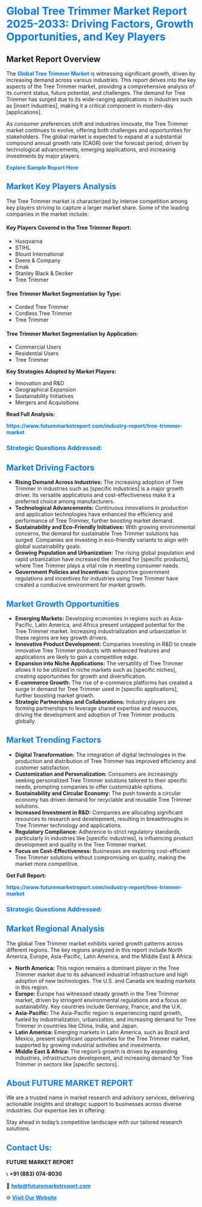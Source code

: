 <h1 style="color: #007BFF;">Global Tree Trimmer Market Report 2025-2033: Driving Factors, Growth Opportunities, and Key Players</h1>

<section id="overview">
<h2>Market Report Overview</h2>
<p>The <a href="https://www.futuremarketreport.com/industry-report/tree-trimmer-market" style="color: #007BFF; text-decoration: none;"><strong>Global Tree Trimmer Market</strong></a> is witnessing significant growth, driven by increasing demand across various industries. This report delves into the key aspects of the Tree Trimmer market, providing a comprehensive analysis of its current status, future potential, and challenges. The demand for Tree Trimmer has surged due to its wide-ranging applications in industries such as [insert industries], making it a critical component in modern-day [applications].</p>
<p>As consumer preferences shift and industries innovate, the Tree Trimmer market continues to evolve, offering both challenges and opportunities for stakeholders. The global market is expected to expand at a substantial compound annual growth rate (CAGR) over the forecast period, driven by technological advancements, emerging applications, and increasing investments by major players.</p>
</section>

<section id="overview">
<p><a href="https://www.futuremarketreport.com/request-sample/reportId=97147" style="color: #007BFF; text-decoration: none;"><strong>Explore Sample Report Here</strong></a></p>
</section>

<section id="key-players">
<h2 style="color: #007BFF;">Market Key Players Analysis</h2>
<p>The Tree Trimmer market is characterized by intense competition among key players striving to capture a larger market share. Some of the leading companies in the market include:</p>
<h4>Key Players Covered in the Tree Trimmer Report:</h4>
<ul><li>Husqvarna</li><li>STIHL</li><li>Blount International</li><li>Deere &amp; Company</li><li>Emak</li><li>Stanley Black &amp; Decker</li><li>Tree Trimmer</li></ul>
<h4>Tree Trimmer Market Segmentation by Type:</h4>
<ul><li>Corded Tree Trimmer</li><li>Cordless Tree Trimmer</li><li>Tree Trimmer</li></ul>

<h4>Tree Trimmer Market Segmentation by Application:</h4>
<ul><li>Commercial Users</li><li>Residential Users</li><li>Tree Trimmer</li></ul>
<p><strong>Key Strategies Adopted by Market Players:</strong></p>
<ul>
<li>Innovation and R&D</li>
<li>Geographical Expansion</li>
<li>Sustainability Initiatives</li>
<li>Mergers and Acquisitions</li>
</ul>
</section>

<section>
<p><strong>Read Full Analysis: </strong></p><a href="https://www.futuremarketreport.com/industry-report/tree-trimmer-market" style="color: #007BFF; text-decoration: none;"><strong>https://www.futuremarketreport.com/industry-report/tree-trimmer-market</strong></a>
<h3 style="color: #007BFF;">Strategic Questions Addressed:</h3>
</section>

<section id="driving-factors">
<h2 style="color: #007BFF;">Market Driving Factors</h2>
<ul>
<li><strong>Rising Demand Across Industries:</strong> The increasing adoption of Tree Trimmer in industries such as [specific industries] is a major growth driver. Its versatile applications and cost-effectiveness make it a preferred choice among manufacturers.</li>
<li><strong>Technological Advancements:</strong> Continuous innovations in production and application technologies have enhanced the efficiency and performance of Tree Trimmer, further boosting market demand.</li>
<li><strong>Sustainability and Eco-Friendly Initiatives:</strong> With growing environmental concerns, the demand for sustainable Tree Trimmer solutions has surged. Companies are investing in eco-friendly variants to align with global sustainability goals.</li>
<li><strong>Growing Population and Urbanization:</strong> The rising global population and rapid urbanization have increased the demand for [specific products], where Tree Trimmer plays a vital role in meeting consumer needs.</li>
<li><strong>Government Policies and Incentives:</strong> Supportive government regulations and incentives for industries using Tree Trimmer have created a conducive environment for market growth.</li>
</ul>
</section>

<section id="growth-opportunities">
<h2 style="color: #007BFF;">Market Growth Opportunities</h2>
<ul>
<li><strong>Emerging Markets:</strong> Developing economies in regions such as Asia-Pacific, Latin America, and Africa present untapped potential for the Tree Trimmer market. Increasing industrialization and urbanization in these regions are key growth drivers.</li>
<li><strong>Innovative Product Development:</strong> Companies investing in R&D to create innovative Tree Trimmer products with enhanced features and applications are likely to gain a competitive edge.</li>
<li><strong>Expansion into Niche Applications:</strong> The versatility of Tree Trimmer allows it to be utilized in niche markets such as [specific niches], creating opportunities for growth and diversification.</li>
<li><strong>E-commerce Growth:</strong> The rise of e-commerce platforms has created a surge in demand for Tree Trimmer used in [specific applications], further boosting market growth.</li>
<li><strong>Strategic Partnerships and Collaborations:</strong> Industry players are forming partnerships to leverage shared expertise and resources, driving the development and adoption of Tree Trimmer products globally.</li>
</ul>
</section>

<section id="trending-factors">
<h2 style="color: #007BFF;">Market Trending Factors</h2>
<ul>
<li><strong>Digital Transformation:</strong> The integration of digital technologies in the production and distribution of Tree Trimmer has improved efficiency and customer satisfaction.</li>
<li><strong>Customization and Personalization:</strong> Consumers are increasingly seeking personalized Tree Trimmer solutions tailored to their specific needs, prompting companies to offer customizable options.</li>
<li><strong>Sustainability and Circular Economy:</strong> The push towards a circular economy has driven demand for recyclable and reusable Tree Trimmer solutions.</li>
<li><strong>Increased Investment in R&D:</strong> Companies are allocating significant resources to research and development, resulting in breakthroughs in Tree Trimmer technology and applications.</li>
<li><strong>Regulatory Compliance:</strong> Adherence to strict regulatory standards, particularly in industries like [specific industries], is influencing product development and quality in the Tree Trimmer market.</li>
<li><strong>Focus on Cost-Effectiveness:</strong> Businesses are exploring cost-efficient Tree Trimmer solutions without compromising on quality, making the market more competitive.</li>
</ul>
</section>

<section>
<p><strong>Get Full Report: </strong></p><a href="https://www.futuremarketreport.com/industry-report/tree-trimmer-market" style="color: #007BFF; text-decoration: none;"><strong>https://www.futuremarketreport.com/industry-report/tree-trimmer-market</strong></a>
<h3 style="color: #007BFF;">Strategic Questions Addressed:</h3>
</section>


<section id="regional-analysis">
<h2 style="color: #007BFF;">Market Regional Analysis</h2>
<p>The global Tree Trimmer market exhibits varied growth patterns across different regions. The key regions analyzed in this report include North America, Europe, Asia-Pacific, Latin America, and the Middle East & Africa:</p>
<ul>
<li><strong>North America:</strong> This region remains a dominant player in the Tree Trimmer market due to its advanced industrial infrastructure and high adoption of new technologies. The U.S. and Canada are leading markets in this region.</li>
<li><strong>Europe:</strong> Europe has witnessed steady growth in the Tree Trimmer market, driven by stringent environmental regulations and a focus on sustainability. Key countries include Germany, France, and the U.K.</li>
<li><strong>Asia-Pacific:</strong> The Asia-Pacific region is experiencing rapid growth, fueled by industrialization, urbanization, and increasing demand for Tree Trimmer in countries like China, India, and Japan.</li>
<li><strong>Latin America:</strong> Emerging markets in Latin America, such as Brazil and Mexico, present significant opportunities for the Tree Trimmer market, supported by growing industrial activities and investments.</li>
<li><strong>Middle East & Africa:</strong> The region’s growth is driven by expanding industries, infrastructure development, and increasing demand for Tree Trimmer in sectors like [specific sectors].</li>
</ul>
</section>

<footer>
<h2 style="color: #007BFF;">About FUTURE MARKET REPORT</h2>
<p>We are a trusted name in market research and advisory services, delivering actionable insights and strategic support to businesses across diverse industries. Our expertise lies in offering:</p>

<p>Stay ahead in today’s competitive landscape with our tailored research solutions.</p>

<h2 style="color: #007BFF;">Contact Us:</h2>
<p><strong>FUTURE MARKET REPORT</strong></p>
<p>📞 <strong>+91 (883) 074-8030</strong></p>
<p>📧 <strong><a href="mailto:help@futuremarketreport.com" style="color: #007BFF;">help@futuremarketreport.com</a></strong></p>
<p>🌐 <strong><a href="https://www.futuremarketreport.com/" style="color: #007BFF;">Visit Our Website</a></strong></p>
</footer>